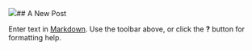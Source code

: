 ![](/img/Founders%20cover.jpg)## A New Post

Enter text in [Markdown](http://daringfireball.net/projects/markdown/). Use the toolbar above, or click the **?** button for formatting help.

